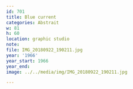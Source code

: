```yaml
---
id: 701
title: Blue current
categories: Abstrait
w: 81
h: 60
location: graphic studio
note:
file: IMG_20180922_190211.jpg
year: '1966'
year_start: 1966
year_end:
image: ../../media/img/IMG_20180922_190211.jpg

---
```

